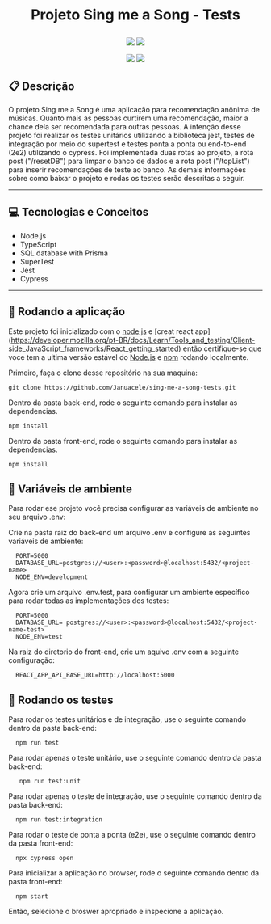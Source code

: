 # <p align = "center"> Projeto Sing me a Song - Tests </p>

<p align="center">
   <img src="https://miro.medium.com/max/1400/1*PoH0pTYeT1zmX06Ehbq1UA.jpeg"/>
   <img src="https://s4-recruiting.cdn.greenhouse.io/external_greenhouse_job_boards/logos/400/113/000/original/logo_landscape_(1).png?1643756332"/>
</p>

<p align = "center">
   <img src="https://img.shields.io/badge/author-Januacele Vieira-4dae71?style=flat-square" />
   <img src="https://img.shields.io/badge/language-Typescript-4dae71?style=flat-square" />
</p>

##  :clipboard: Descrição
  O projeto Sing me a Song é uma aplicação para recomendação anônima de músicas. Quanto mais as pessoas curtirem uma recomendação, maior a chance dela ser recomendada para outras pessoas.
  A intenção desse projeto foi realizar os testes unitários utilizando a biblioteca jest, testes de integração por meio do supertest e testes ponta a ponta ou end-to-end (2e2) utilizando o cypress.
  Foi implementada duas rotas ao projeto, a rota post ("/resetDB") para limpar o banco de dados e a rota post ("/topList") para inserir recomendações de teste ao banco. As demais informações sobre como baixar o projeto e rodas os testes serão descritas a seguir.

***
## :computer:	 Tecnologias e Conceitos

- Node.js
- TypeScript
- SQL database with Prisma
- SuperTest
- Jest
- Cypress

***
## 🏁 Rodando a aplicação

Este projeto foi inicializado com o [node js](https://nodejs.org/pt-br/docs/) e [creat react app] (https://developer.mozilla.org/pt-BR/docs/Learn/Tools_and_testing/Client-side_JavaScript_frameworks/React_getting_started) então certifique-se que voce tem a ultima versão estável do [Node.js](https://nodejs.org/en/download/) e [npm](https://www.npmjs.com/) rodando localmente.

Primeiro, faça o clone desse repositório na sua maquina:

```
git clone https://github.com/Januacele/sing-me-a-song-tests.git
```

Dentro da pasta back-end, rode o seguinte comando para instalar as dependencias.

```
npm install
```

Dentro da pasta front-end, rode o seguinte comando para instalar as dependencias.
```
npm install
```

## 🏁 Variáveis de ambiente


Para rodar ese projeto você precisa configurar as variáveis de ambiente no seu arquivo .env:


Crie na pasta raiz do back-end um arquivo .env e configure as seguintes variáveis de ambiente:

```
  PORT=5000
  DATABASE_URL=postgres://<user>:<password>@localhost:5432/<project-name>
  NODE_ENV=development
```


Agora crie um arquivo .env.test, para configurar um ambiente específico para rodar todas as implementações dos testes:

```
  PORT=5000
  DATABASE_URL= postgres://<user>:<password>@localhost:5432/<project-name-test>
  NODE_ENV=test
```

Na raiz do diretorio do front-end, crie um aquivo .env com a seguinte configuração:

```
  REACT_APP_API_BASE_URL=http://localhost:5000
```


## 🏁 Rodando os testes


Para rodar os testes unitários e de integração, use o seguinte comando dentro da pasta back-end:

```
  npm run test
```

Para rodar apenas o teste unitário, use o seguinte comando dentro da pasta back-end:

```
   npm run test:unit
```

Para rodar apenas o teste de integração, use o seguinte comando dentro da pasta back-end:

```
  npm run test:integration
```

Para rodar o teste de ponta a ponta (e2e), use o seguinte comando dentro da pasta front-end:

```
  npx cypress open
```

Para inicializar a aplicação no browser, rode o seguinte comando dentro da pasta front-end:

```
  npm start
```

Então, selecione o broswer apropriado e inspecione a aplicação.

